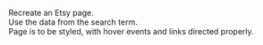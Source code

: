 Recreate an Etsy page.  
Use the data from the search term.  
Page is to be styled, with hover events and links directed properly.  
 

